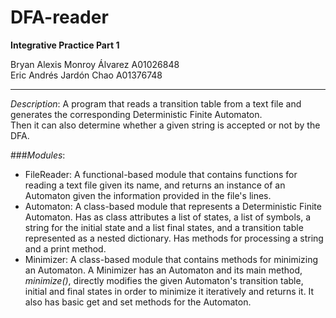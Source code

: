 # DFA-reader
**Integrative Practice Part 1** 

Bryan Alexis Monroy Álvarez A01026848  
Eric Andrés Jardón Chao A01376748

 ***   
 _Description_: A program that reads a transition table 
 from a text file and generates the corresponding Deterministic Finite Automaton.  
 Then it can also determine whether a given string is accepted or not by the DFA.   
 
###_Modules_:  
- FileReader: A functional-based module that contains functions for reading a text file given its name, 
and returns an instance of an Automaton given the information provided in the file's lines.
- Automaton: A class-based module that represents a Deterministic Finite Automaton.
Has as class attributes a list of states, a list of symbols, a string for the initial state and 
a list final states, and a transition
table represented as a nested dictionary. Has methods for processing a string and a print method.  
- Minimizer: A class-based module that contains methods for minimizing an Automaton. 
A Minimizer has an Automaton and its main method, _minimize()_, directly modifies the given Automaton's transition table,
 initial and final states in order to minimize it iteratively and returns it. It also has basic get and set methods for the Automaton. 